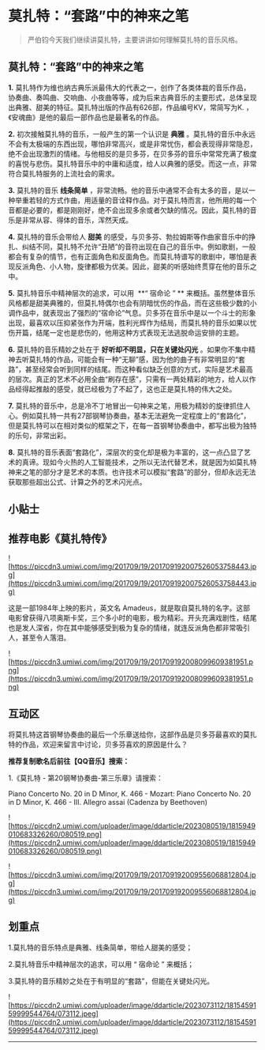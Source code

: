 # 莫扎特：“套路”中的神来之笔

> 严伯钧今天我们继续讲莫扎特，主要讲讲如何理解莫扎特的音乐风格。

## 莫扎特：“套路”中的神来之笔

 **1.** 莫扎特作为维也纳古典乐派最伟大的代表之一，创作了各类体裁的音乐作品，协奏曲、奏鸣曲、交响曲、小夜曲等等，成为后来古典音乐的主要形式，总体呈现出典雅、甜美的特征。莫扎特出版的作品有626部，作品编号KV，常简写为K. ，《安魂曲》是他的最后一部作品也是最著名的作品。

 **2.** 初次接触莫扎特的音乐，一般产生的第一个认识是 **典雅** 。莫扎特的音乐中永远不会有太极端的东西出现，哪怕非常高兴，或是非常忧伤，都会表现得非常隐忍，绝不会出现激烈的情绪。与他相反的是贝多芬，在贝多芬的音乐中常常充满了极度的喜悦与悲伤。莫扎特音乐中的中庸和适度，给人以典雅的感受。而这一点，非常符合莫扎特服务的上流社会的需求。

 **3.** 莫扎特的音乐 **线条简单** ，非常流畅。他的音乐中通常不会有太多的音，是以一种举重若轻的方式作曲，用适量的音诠释作品。对于莫扎特而言，他所用的每一个音都是必要的，都是刚刚好，绝不会出现多余或者欠缺的情况。因此，莫扎特的音乐是非常从容、得体的音乐，浑然天成。

 **4.** 莫扎特的音乐会带给人 **甜美** 的感受，与贝多芬、勃拉姆斯等作曲家音乐中的挣扎、纠结不同，莫扎特不允许“丑陋”的音符出现在自己的音乐中。例如歌剧，一般都会有复杂的情节，也有正面角色和反面角色。而莫扎特谱写的歌剧中，哪怕是表现反派角色、小人物，旋律都极为优美。因此，甜美的听感始终贯穿在他的音乐之中。

 **5.** 莫扎特音乐中精神层次的追求，可以用  **“ 宿命论 ” ** 来概括。虽然整体音乐风格都是甜美典雅的，但莫扎特偶尔也会有阴暗忧伤的作品，而在这些极少数的小调作品中，就表现出了强烈的“宿命论”气息。贝多芬在音乐中是以一个斗士的形象出现，最喜欢以压抑紧张作为开端，胜利光辉作为结局，而莫扎特的音乐如果以忧伤开篇，结尾一定也是悲伤的，他用这种方式表现无法逃脱命运安排的主题。

 **6.** 莫扎特的音乐精妙之处在于 **好听却不明显，只在关键处闪光** 。如果你不集中精神去听莫扎特的作品，可能会有一种“无聊”感，因为他的曲子有非常明显的“套路”，甚至经常会听到同样的结尾。而这种看似缺乏创意的方式，实际是艺术最高的层次。真正的艺术不必用全曲“刷存在感”，只需有一两处精彩的地方，给人以作品经得起推敲的感受，就已经极为了不起了，这也正是莫扎特的伟大之处。

 **7.** 莫扎特的音乐中，总是冷不丁地冒出一句神来之笔，用极为精妙的旋律抓住人心。例如莫扎特一共有27部钢琴协奏曲，基本无法避免一定程度上的“套路化”，但是莫扎特可以在相对类似的框架之下，在每一首钢琴协奏曲中，都写出极为独特的乐句，非常出彩。

 **8.** 莫扎特的音乐表面“套路化”，深层次的变化却是极为丰富的，这一点凸显了艺术的真谛。现如今火热的人工智能技术，之所以无法代替艺术，就是因为如莫扎特神来之笔的部分才是艺术的本质。也许技术可以模拟“套路”的部分，但却永远无法获取那些超出公式、计算之外的艺术闪光点。

## 小贴士

## 推荐电影《莫扎特传》

![https://piccdn3.umiwi.com/img/201709/19/201709192007526053758443.jpg](https://piccdn3.umiwi.com/img/201709/19/201709192007526053758443.jpg)

这是一部1984年上映的影片，英文名 Amadeus，就是取自莫扎特的名字。这部电影曾获得八项奥斯卡奖，三个多小时的电影，极为精彩。开头充满戏剧性，结尾也是发人深省，你在其中能够感受到极为复杂的情绪，就连反派角色都非常吸引人，甚至令人落泪。

![https://piccdn3.umiwi.com/img/201709/19/201709192008099609381951.png](https://piccdn3.umiwi.com/img/201709/19/201709192008099609381951.png)

## 互动区

将莫扎特这首钢琴协奏曲的最后一个乐章送给你，这部作品是贝多芬最喜欢的莫扎特的作品，欢迎来留言中讨论，贝多芬喜欢的原因是什么？

 **推荐复制歌名后前往【QQ音乐】搜索：**

1.《莫扎特 - 第20钢琴协奏曲-第三乐章》请搜索：

Piano Concerto No. 20 in D Minor, K. 466 - Mozart: Piano Concerto No. 20 in D Minor, K. 466 - III. Allegro assai (Cadenza by Beethoven)

![https://piccdn2.umiwi.com/uploader/image/ddarticle/2023080519/1815949010683326260/080519.png](https://piccdn2.umiwi.com/uploader/image/ddarticle/2023080519/1815949010683326260/080519.png)

![https://piccdn3.umiwi.com/img/201709/19/201709192009556068812804.jpg](https://piccdn3.umiwi.com/img/201709/19/201709192009556068812804.jpg)

## 划重点

1.莫扎特的音乐特点是典雅、线条简单，带给人甜美的感受；

2.莫扎特音乐中精神层次的追求，可以用 “ 宿命论 ” 来概括；

3.莫扎特的音乐精妙之处在于有明显的“套路”，但能在关键处闪光。

![https://piccdn2.umiwi.com/uploader/image/ddarticle/2023073112/1815459159999544764/073112.jpeg](https://piccdn2.umiwi.com/uploader/image/ddarticle/2023073112/1815459159999544764/073112.jpeg)

---
